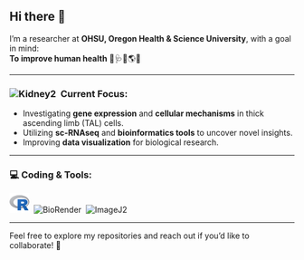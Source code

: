 ## Hi there 👋  

I’m a researcher at **OHSU, Oregon Health & Science University**, with a goal in mind:  
**To improve human health** 🧬🩺💡🌎🌱  

---

###  <img src="https://dbarchive.biosciencedbc.jp/data/togo-pic/image/202501_Normal_Kidney.svg" title="Kidney2" alt="Kidney2" width="35" height="35"/>&nbsp; Current Focus:
- Investigating **gene expression** and **cellular mechanisms** in thick ascending limb (TAL) cells.  
- Utilizing **sc-RNAseq** and **bioinformatics tools** to uncover novel insights.  
- Improving **data visualization** for biological research.

---

### 💻 Coding & Tools:
<p>
<img src="https://github.com/devicons/devicon/blob/master/icons/r/r-original.svg" title="R" alt="R" width="35" height="35"/>&nbsp;
<img src="https://icons.biorender.com/w550xh620/5c9a3661743ac2330043c94d/biorender-logo.png" title="BioRender" alt="BioRender" width="35" height="35"/>&nbsp;  
<img src="https://camo.githubusercontent.com/6873eaea11b931b99ef97917b68a801443326ea323d67903628cf6e4f146c2d7/68747470733a2f2f696d6167656a2e6e65742f6d656469612f69636f6e732f696d6167656a322e706e67" title="ImageJ2" alt="ImageJ2" width="35" height="35"/>&nbsp;
</p>

---

Feel free to explore my repositories and reach out if you’d like to collaborate! 🚀  
